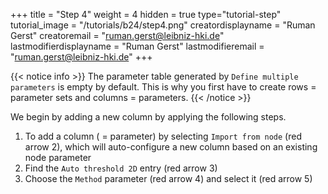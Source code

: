 +++
title = "Step 4"
weight = 4
hidden = true
type="tutorial-step"
tutorial_image = "/tutorials/b24/step4.png"
creatordisplayname = "Ruman Gerst"
creatoremail = "ruman.gerst@leibniz-hki.de"
lastmodifierdisplayname = "Ruman Gerst"
lastmodifieremail = "ruman.gerst@leibniz-hki.de"
+++

{{< notice info >}}
The parameter table generated by `Define multiple parameters` is empty by default. This is why you first have to create rows = parameter sets and columns = parameters.
{{< /notice >}}

We begin by adding a new column by applying the following steps.

1. To add a column ( = parameter) by selecting `Import from node` (red arrow 2), which will auto-configure a new column based on an existing node parameter
2. Find the `Auto threshold 2D` entry (red arrow 3)
3. Choose the `Method` parameter (red arrow 4) and select it (red arrow 5)

